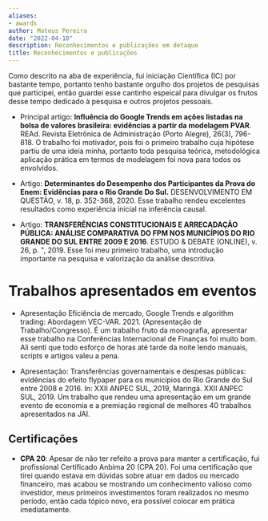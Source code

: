```yaml
---
aliases:
- awards
author: Mateus Pereira
date: "2022-04-10"
description: Reconhecimentos e publicações em detaque
title: Reconhecimentos e publicações 
---
```


Como descrito na aba de experiência, fui iniciação Científica (IC) por bastante tempo, portanto tenho bastante orgulho dos projetos de pesquisas que participei, então guardei esse cantinho espeical para divulgar os frutos desse tempo dedicado à pesquisa e outros projetos pessoais.


* Principal artigo: **Influência do Google Trends em ações listadas na bolsa de valores brasileira: evidências a partir da modelagem PVAR**. REAd. Revista Eletrônica de Administração (Porto Alegre), 26(3), 796-818. O trabalho foi motivador, pois foi o primeiro trabalho cuja hipótese partiu de uma ideia minha, portanto toda pesquisa teórica, metodológica aplicação prática em termos de modelagem foi nova para todos os envolvidos.

* Artigo: **Determinantes do Desempenho dos Participantes da Prova do Enem: Evidências para o Rio Grande Do Sul.** DESENVOLVIMENTO EM QUESTÃO, v. 18, p. 352-368, 2020. Esse trabalho rendeu excelentes resultados como experiência inicial na inferência causal.

* Artigo: **TRANSFERÊNCIAS CONSTITUCIONAIS E ARRECADAÇÃO PÚBLICA: ANÁLISE COMPARATIVA DO FPM NOS MUNICÍPIOS DO RIO GRANDE DO SUL ENTRE 2009 E 2016**. ESTUDO & DEBATE (ONLINE), v. 26, p. ", 2019. Esse foi meu primeiro trabalho, uma introdução importante na pesquisa e valorização da análise descritiva.


# Trabalhos apresentados em eventos


 * Apresentação Eficiência de mercado, Google Trends e algorithm trading: Abordagem VEC-VAR. 2021. (Apresentação de Trabalho/Congresso). É um trabalho fruto da monografia, apresentar esse trabalho na Conferências Internacional de Finanças foi muito bom. Ali senti que todo esforço de horas até tarde da noite lendo manuais, scripts e artigos valeu a pena.

 * Apresentação: Transferências governamentais e despesas públicas: evidências do efeito flypaper para os municípios do Rio Grande do Sul entre 2008 e 2016. In: XXII ANPEC SUL, 2019, Maringá. XXII ANPEC SUL, 2019. Um trabalho que rendeu uma apresentação em um grande evento de economia e a premiação regional de melhores 40 trabalhos apresentados na JAI.



## Certificações

* **CPA 20**: Apesar de não ter refeito a prova para manter a certificação, fui profissional Certificado Anbima 20 (CPA 20). Foi uma certificação que tirei quando estava em dúvidas sobre atuar em dados ou mercado financeiro, mas acabou se mostrando um conhecimento valioso como investidor, meus primeiros investimentos foram realizados no mesmo período, então cada tópico novo, era possível colocar em prática imediatamente.
